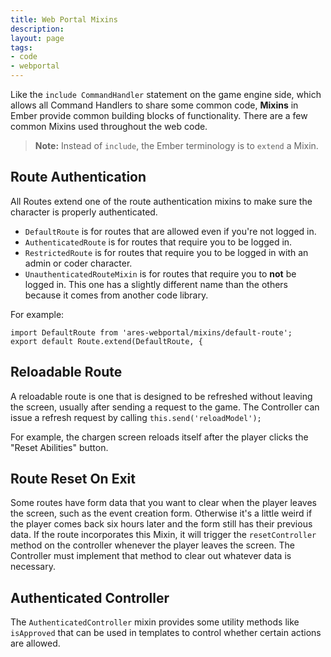 ```yaml
---
title: Web Portal Mixins
description:
layout: page
tags: 
- code
- webportal
---
```


Like the `include CommandHandler` statement on the game engine side, which allows all Command Handlers to share some common code, **Mixins** in Ember provide common building blocks of functionality.  There are a few common Mixins used throughout the web code.

> <i class="fa fa-exclamation-triangle"></i> **Note:** Instead of `include`, the Ember terminology is to `extend` a Mixin.

## Route Authentication

All Routes extend one of the route authentication mixins to make sure the character is properly authenticated.

* `DefaultRoute` is for routes that are allowed even if you're not logged in.
* `AuthenticatedRoute` is for routes that require you to be logged in.
* `RestrictedRoute` is for routes that require you to be logged in with an admin or coder character.
* `UnauthenticatedRouteMixin` is for routes that require you to **not** be logged in.  This one has a slightly different name than the others because it comes from another code library.

For example:

    import DefaultRoute from 'ares-webportal/mixins/default-route';
    export default Route.extend(DefaultRoute, {

## Reloadable Route

A reloadable route is one that is designed to be refreshed without leaving the screen, usually after sending a request to the game.  The Controller can issue a refresh request by calling `this.send('reloadModel');`

For example, the chargen screen reloads itself after the player clicks the "Reset Abilities" button.

## Route Reset On Exit

Some routes have form data that you want to clear when the player leaves the screen, such as the event creation form.  Otherwise it's a little weird if the player comes back six hours later and the form still has their previous data.  If the route incorporates this Mixin, it will trigger the `resetController` method on the controller whenever the player leaves the screen.  The Controller must implement that method to clear out whatever data is necessary.

## Authenticated Controller

The `AuthenticatedController` mixin provides some utility methods like `isApproved` that can be used in templates to control whether certain actions are allowed.
